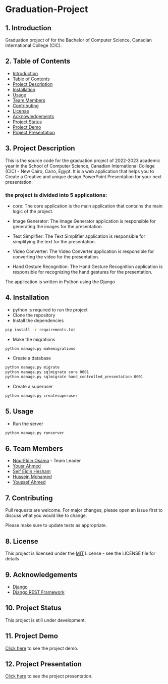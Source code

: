 # Graduation-Project

## 1. Introduction
Graduation project of for the Bachelor of Computer Science, Canadian International College (CIC).

## 2. Table of Contents
- [Introduction](#1-Introduction)
- [Table of Contents](#2-Table-of-Contents)
- [Project Description](#3-project-description)
- [Installation](#4-installation)
- [Usage](#5-usage)
- [Team Members](#6-team-members)
- [Contributing](#7-contributing)
- [License](#8-license)
- [Acknowledgements](#9-acknowledgements)
- [Project Status](#10-project-status)
- [Project Demo](#11-project-demo)
- [Project Presentation](#12-project-presentation)

## 3. Project Description
This is the source code for the graduation project of 2022-2023 academic year in the School of Computer Science, Canadian International College (CIC) - New Cairo, Cairo, Egypt.
It is a web application that helps you to Create a Creative and unique design PowerPoint Presentation for your next presentation.

### the project is divided into 5 applications:

- core: The core application is the main application that contains the main logic of the project.

- Image Generator: The Image Generator application is responsible for generating the images for the presentation.

- Text Simplifier: The Text Simplifier application is responsible for simplifying the text for the presentation.

- Video Converter: The Video Converter application is responsible for converting the video for the presentation.

- Hand Gesture Recognition: The Hand Gesture Recognition application is responsible for recognizing the hand gestures for the presentation.


The application is written in Python using the Django

## 4. Installation
- python is required to run the project
- Clone the repository
- Install the dependencies
```bash
pip install -r requirements.txt
```
- Make the migrations
```bash
python manage.py makemigrations
```
- Create a database
```bash
python manage.py migrate
python manage.py sqlmigrate core 0001
python manage.py sqlmigrate hand_controlled_presentation 0001
```
- Create a superuser
```bash
python manage.py createsuperuser
```

## 5. Usage
- Run the server
```bash
python manage.py runserver
```

## 6. Team Members
- [NourEldin Osama](https://www.linkedin.com/in/noureldin-osama-saad/) - Team Leader
- [Yousr Ahmed](https://www.linkedin.com/in/yousr-ahmed/)
- [Seif Eldin Hesham](https://www.linkedin.com/in/SeifEldinIsamil/)
- [Hussein Mohamed](https://www.linkedin.com/in/hussein-elwakeel/)
- [Youssef Ahmed]()

## 7. Contributing
Pull requests are welcome. For major changes, please open an issue first to discuss what you would like to change.

Please make sure to update tests as appropriate.

## 8. License
This project is licensed under the [MIT](LICENSE.md) License - see the LICENSE file for details

## 9. Acknowledgements
- [Django](https://www.djangoproject.com/)
- [Django REST Framework](https://www.django-rest-framework.org/)

## 10. Project Status
This project is still under development.

## 11. Project Demo
[Click here]() to see the project demo.

## 12. Project Presentation
[Click here]() to see the project presentation.
